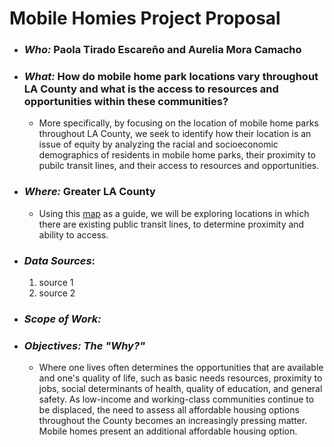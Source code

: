 # Mobile Homies Project Proposal 
- ### *Who:* Paola Tirado Escareño and Aurelia Mora Camacho
- ### *What:* How do mobile home park locations vary throughout LA County and what is the access to resources and opportunities within these communities?
  - More specifically, by focusing on the location of mobile home parks throughout LA County, we seek to identify how their location is an issue of equity by analyzing the racial and socioeconomic demographics of residents in mobile home parks, their proximity to pubilc transit lines, and their access to resources and opportunities. 
- ### *Where:* Greater LA County
  - Using this [map](https://images.app.goo.gl/TFHKFsHWULFbxzD26) as a guide, we will be exploring locations in which there are existing public transit lines, to determine proximity and ability to access.
- ### *Data Sources*: 
  1. source 1 
  2. source 2
- ### *Scope of Work:* 
- ### *Objectives: The "Why?"*
  - Where one lives often determines the opportunities that are available and one's quality of life, such as basic needs resources, proximity to jobs, social determinants of health, quality of education, and general safety. As low-income and working-class communities continue to be displaced, the need to assess all affordable housing options throughout the County becomes an increasingly pressing matter. Mobile homes present an additional affordable housing option.
